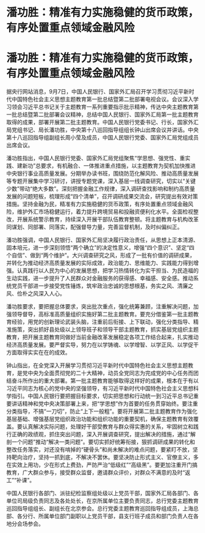 # 潘功胜：精准有力实施稳健的货币政策，有序处置重点领域金融风险

# 潘功胜：精准有力实施稳健的货币政策，有序处置重点领域金融风险

据央行网站消息，9月7日，中国人民银行、国家外汇局召开学习贯彻习近平新时代中国特色社会主义思想主题教育第一批总结暨第二批部署电视会议。会议深入学习领会习近平总书记关于主题教育一系列重要指示批示精神，传达中央主题教育第一批总结暨第二批部署会议精神，总结中国人民银行、国家外汇局第一批主题教育取得的成果，部署开展第二批主题教育。中国人民银行党委书记、行长，国家外汇局党组书记、局长潘功胜，中央第十八巡回指导组组长钟山出席会议并讲话。中央第十八巡回指导组副组长周小莹及成员，中国人民银行党委、国家外汇局党组成员出席会议。

潘功胜指出，中国人民银行党委、国家外汇局党组聚焦“学思想、强党性、重实践、建新功”总要求，有机融合、一体推进重点措施，以主题教育为契机加快推进中央银行事业高质量发展。分期举办读书班，围绕防范化解风险、推动高质量发展等专题开展集中学习研讨，讲授专题党课，深入基层一线调查研究，切实以“关键少数”带动“绝大多数”。深刻把握金融工作规律，深入调研查找影响和制约高质量发展的问题短板，梳理形成“四个清单”，召开调研成果交流会，研究提出有效对策措施。坚持金融为民，精准有力实施稳健的货币政策，有序处置重点领域金融风险，维护外汇市场稳健运行，着力提升跨境贸易和投融资便利化水平。全面检视整改，开展系统警示教育，持续深入开展干部队伍教育整顿。将主题教育与机构改革同谋划、同部署、同落实，配强督导力量，完善监督机制，及时纠偏纠正。

潘功胜强调，中国人民银行、国家外汇局坚决履行政治责任，从思想上正本清源、固本培元，进一步深刻领悟“两个确立”的决定性意义，增强“四个意识”、坚定“四个自信”、做到“两个维护”。大兴调查研究之风，形成了一批有价值的调研成果，并转化为推动经济高质量发展的实际成效，政治能力、思维能力、实践能力得到增强。认真践行以人民为中心的发展思想，把学习热情转化为实干担当、为民造福的生动实践，进一步提升了人民群众对金融服务的获得感、幸福感、安全感。推动系统党员干部进一步接受党性锤炼，筑牢政治忠诚的思想根基，务实之风、清廉之风、俭朴之风深入人心。

潘功胜要求，要把握总体要求，突出批次重点，强化统筹兼顾，注重解决问题，加强领导督导，高标准高质量组织实施好第二批主题教育。要充分借鉴第一批主题教育经验，用党的创新理论武装头脑，注重前后衔接、上下联动，强化分类指导、精准施策，突出抓好县处级以上领导班子和领导干部主题教育，抓实基层党组织主题教育，把开展主题教育同做好当前金融改革发展稳定各项工作结合起来，扎实推动经济高质量发展。要严督实导，努力在以学铸魂、以学增智、以学正风、以学促干方面取得实实在在的成效。

钟山指出，在全党深入开展学习贯彻习近平新时代中国特色社会主义思想主题教育，是党中央为全面贯彻党的二十大精神，动员全党同志为完成党的中心任务而团结奋斗所作出的重大部署。第一批主题教育能够取得这样好的成果，根本在于有以习近平同志为核心的党中央的坚强领导，有习近平新时代中国特色社会主义思想科学指引。中国人民银行要把握目标要求，切实把思想和行动统一到习近平总书记重要讲话精神和党中央决策部署上来，把“学思想”作为首要的任务贯穿始终。要注重分类指导，不搞“一刀切”，防止“上下一般粗”。要将开展第二批主题教育作为强化基层基础、增强基层党组织政治功能和组织功能的重要契机，确保主题教育有效覆盖。要认真解决实际问题，处理好干部受教育与群众得实惠的关系，牢固树立和践行正确的政绩观，抓住突出问题，深入开展调查研究，提出解决的措施，通过“解剖一个问题”推动“解决一类问题”。要切实抓好统筹衔接，狠抓调研成果的转化和整改任务落实，对还没有啃掉的“硬骨头”和尚未解决的难点问题，要紧盯不放，坚持靶向治疗，坚持一抓到底，不解决不罢休。要坚决防止形式主义、官僚主义，多在实效上用功，少在形式上费劲，严防严治“低级红”“高级黑”。要更加注重开门搞教育，广大群众参与，接受群众监督，邀请群众评价，对群众不满意的及时“返工”“补课”。

中国人民银行各部门、派驻纪检监察组处级以上党员干部，国家外汇局各部门、各单位司局级负责同志及各处处长，在京所属单位主要负责同志，总行党委主题教育巡回指导组组长、副组长在北京参会。总行党委主题教育巡回指导组成员，上海总部、各分行、所属单位部门副职以上党员干部，县支行班子成员和部门负责人在各地分会场参会。

